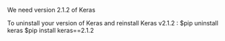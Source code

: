 
We need version 2.1.2 of Keras

To uninstall your version of Keras and reinstall Keras v2.1.2 : 
$pip uninstall keras
$pip install keras==2.1.2
